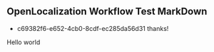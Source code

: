 ## OpenLocalization Workflow Test MarkDown
* c69382f6-e652-4cb0-8cdf-ec285da56d31 
thanks!

Hello world